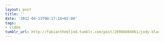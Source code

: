 ```yaml
---
layout: post
title: ''
date: '2012-04-13T00:17:16+02:00'
tags:
- video
tumblr_url: http://fabiantheblind.tumblr.com/post/20986084061/jody-black-showreel-2012-by-jody-black-here-is-a
---
```

